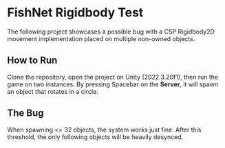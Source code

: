 # FishNet Rigidbody Test

The following project showcases a possible bug with a CSP Rigidbody2D movement implementation placed on multiple non-owned objects.

## How to Run

Clone the repository, open the project on Unity (2022.3.20f1), then run the game on two instances.
By pressing Spacebar on the **Server**, it will spawn an object that rotates in a circle.

## The Bug

When spawning <= 32 objects, the system works just fine. After this threshold, the only following objects will be heavily desynced.
